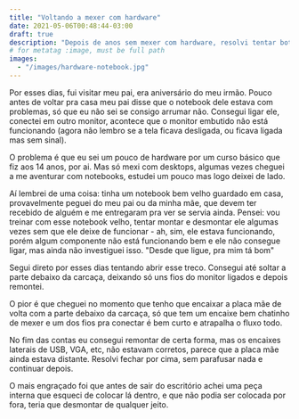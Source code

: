 ```yaml
---
title: "Voltando a mexer com hardware"
date: 2021-05-06T00:48:44-03:00
draft: true
description: "Depois de anos sem mexer com hardware, resolvi tentar botar a mão na massa e ver se sai algo."
# for metatag :image, must be full path
images:
  - "/images/hardware-notebook.jpg"
---
```


Por esses dias, fui visitar meu pai, era aniversário do meu irmão. Pouco antes de voltar pra casa meu pai disse que o notebook dele estava com problemas, só que eu não sei se consigo arrumar não. Consegui ligar ele, conectei em outro monitor, acontece que o monitor embutido não está funcionando (agora não lembro se a tela ficava desligada, ou ficava ligada mas sem sinal).

O problema é que eu sei um pouco de hardware por um curso básico que fiz aos 14 anos, por ai. Mas só mexi com desktops, algumas vezes cheguei a me aventurar com notebooks, estudei um pouco mas logo deixei de lado. 

Aí lembrei de uma coisa: tinha um notebook bem velho guardado em casa, provavelmente peguei do meu pai ou da minha mãe, que devem ter recebido de alguém e me entregaram pra ver se servia ainda. Pensei: vou treinar com esse notebook velho, tentar montar e desmontar ele algumas vezes sem que ele deixe de funcionar - ah, sim, ele estava funcionando, porém algum componente não está funcionando bem e ele não consegue ligar, mas ainda não investiguei isso. "Desde que ligue, pra mim tá bom"

Segui direto por esses dias tentando abrir esse treco. Consegui até soltar a parte debaixo da carcaça, deixando só uns fios do monitor ligados e depois remontei.

O pior é que cheguei no momento que tenho que encaixar a placa mãe de volta com a parte debaixo da carcaça, só que tem um encaixe bem chatinho de mexer e um dos fios pra conectar é bem curto e atrapalha o fluxo todo. 

No fim das contas eu consegui remontar de certa forma, mas os encaixes laterais de USB, VGA, etc, não estavam corretos, parece que a placa mãe ainda estava distante. Resolvi fechar por cima, sem parafusar nada e continuar depois.

O mais engraçado foi que antes de sair do escritório achei uma peça interna que esqueci de colocar lá dentro, e que não podia ser colocada por fora, teria que desmontar de qualquer jeito.

